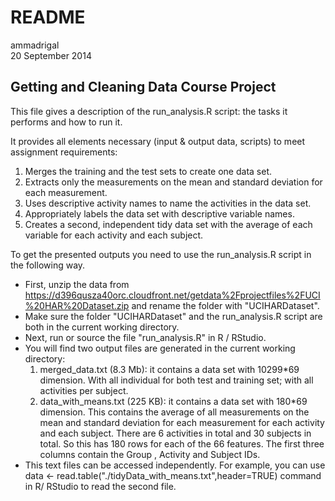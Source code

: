 # README
ammadrigal  
20 September 2014  

## Getting and Cleaning Data Course Project
This file gives a description of the run_analysis.R script: the tasks it performs and how to run it.

It provides all elements necessary (input & output data, scripts) to meet assignment requirements:

1. Merges the training and the test sets to create one data set.
2. Extracts only the measurements on the mean and standard deviation for each measurement.
3. Uses descriptive activity names to name the activities in the data set.
4. Appropriately labels the data set with descriptive variable names.
5. Creates a second, independent tidy data set with the average of each variable for each activity and each subject.

To get the presented outputs you need to use the run_analysis.R script in the following way.

- First, unzip the data from https://d396qusza40orc.cloudfront.net/getdata%2Fprojectfiles%2FUCI%20HAR%20Dataset.zip and rename the folder with "UCIHARDataset".
- Make sure the folder "UCIHARDataset" and the run_analysis.R script are both in the current working directory.
- Next, run or source the file "run_analysis.R" in R / RStudio.
- You will find two output files are generated in the current working directory:
    1. merged_data.txt (8.3 Mb): it contains a data set with 10299*69 dimension. With all individual for both test and training set; with all activities per subject.
    2. data_with_means.txt (225 KB): it contains a data set with 180*69 dimension. This contains the average of all measurements on the mean and standard deviation for each measurement for each activity and each subject. There are 6 activities in total and 30 subjects in total. So this has 180 rows for each of the 66 features. The first three columns contain the Group , Activity and Subject IDs.
- This text files can be accessed independently. For example, you can use data <- read.table("./tidyData_with_means.txt",header=TRUE) command in R/ RStudio to read the second file. 



